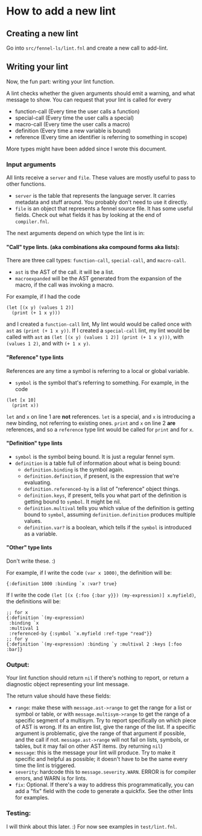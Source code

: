 # How to add a new lint

## Creating a new lint
Go into `src/fennel-ls/lint.fnl` and create a new call to add-lint.

## Writing your lint
Now, the fun part: writing your lint function.

A lint checks whether the given arguments should emit a warning, and
what message to show. You can request that your lint is called for every
* function-call (Every time the user calls a function)
* special-call (Every time the user calls a special)
* macro-call (Every time the user calls a macro)
* definition (Every time a new variable is bound)
* reference (Every time an identifier is referring to something in scope)

More types might have been added since I wrote this document.

### Input arguments
All lints receive a `server` and `file`. These values are mostly useful to
pass to other functions.
* `server` is the table that represents the language server. It carries
  metadata and stuff around. You probably don't need to use it directly.
* `file` is an object that represents a fennel source file. It has some
   useful fields. Check out what fields it has by looking at the end of
   `compiler.fnl`.

The next arguments depend on which type the lint is in:

#### "Call" type lints. (aka combinations aka compound forms aka lists):
There are three call types: `function-call`, `special-call`, and `macro-call`.
* `ast` is the AST of the call. it will be a list.
* `macroexpanded` will be the AST generated from the expansion of the macro,
  if the call was invoking a macro.

For example, if I had the code
```fnl
(let [(x y) (values 1 2)]
  (print (+ 1 x y)))
```
and I created a `function-call` lint, My lint would would be called once
with `ast` as `(print (+ 1 x y))`. If I created a `special-call` lint,
my lint would be called with `ast` as `(let [(x y) (values 1 2)] (print (+ 1 x y)))`,
with `(values 1 2)`, and with `(+ 1 x y)`.

#### "Reference" type lints
References are any time a symbol is referring to a local or global variable.
* `symbol` is the symbol that's referring to something.
For example, in the code
```fnl
(let [x 10]
  (print x))
```
`let` and `x` on line 1 are **not** references. `let` is a special, and `x` is
introducing a new binding, not referring to existing ones.
`print` and `x` on line 2 **are** references, and so a `reference` type
lint would be called for `print` and for `x`.

#### "Definition" type lints
* `symbol` is the symbol being bound. It is just a regular fennel sym.
* `definition` is a table full of information about what is being bound:
  * `definition.binding` is the symbol again.
  * `definition.definition`, if present, is the expression that we're
    evaluating.
  * `definition.referenced-by` is a list of "reference" object things.
  * `definition.keys`, if present, tells you what part of the definition is
    getting bound to `symbol`. It might be nil.
  * `definition.multival` tells you which value of the definition is getting
    bound to `symbol`, assuming `definition.definition` produces multiple
    values.
  * `definition.var?` is a boolean, which tells if the `symbol` is introduced
    as a variable.

#### "Other" type lints
Don't write these. :)

For example, if I write the code `(var x 1000)`, the definition will be:
```fnl
{:definition 1000 :binding `x :var? true}
```
If I write the code `(let [(x {:foo {:bar y}}) (my-expression)] x.myfield)`,
the definitions will be:
```fnl
;; for x
{:definition `(my-expression)
 :binding `x
 :multival 1
 :referenced-by {:symbol `x.myfield :ref-type "read"}}
;; for y
{:definition `(my-expression) :binding `y :multival 2 :keys [:foo :bar]}
```

### Output:
Your lint function should return `nil` if there's nothing to report, or
return a diagnostic object representing your lint message.

The return value should have these fields:

* `range`: make these with `message.ast->range` to get the range for a list or
  symbol or table, or with `message.multisym->range` to get the range of a
  specific segment of a multisym. Try to report specifically on which piece of
  AST is wrong. If its an entire list, give the range of the list. If a
  specific argument is problematic, give the range of that argument if possible,
  and the call if not. `message.ast->range` will not fail on lists, symbols, or
  tables, but it may fail on other AST items. (by returning `nil`)
* `message`: this is the message your lint will produce. Try to make it
  specific and helpful as possible; it doesn't have to be the same every time
  the lint is triggered.
* `severity`: hardcode this to `message.severity.WARN`. ERROR is for compiler
  errors, and WARN is for lints.
* `fix`: Optional. If there's a way to address this programmatically, you can
  add a "fix" field with the code to generate a quickfix. See the other lints
  for examples.

### Testing:
I will think about this later. :) For now see examples in `test/lint.fnl`.
